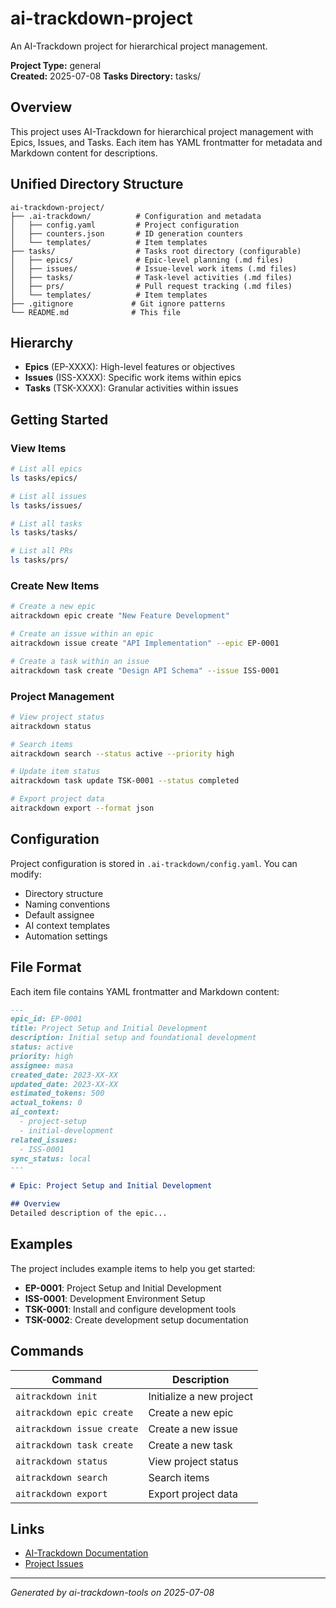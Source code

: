 # ai-trackdown-project

An AI-Trackdown project for hierarchical project management.

**Project Type:** general  
**Created:** 2025-07-08
**Tasks Directory:** tasks/

## Overview

This project uses AI-Trackdown for hierarchical project management with Epics, Issues, and Tasks. Each item has YAML frontmatter for metadata and Markdown content for descriptions.

## Unified Directory Structure

```
ai-trackdown-project/
├── .ai-trackdown/          # Configuration and metadata
│   ├── config.yaml         # Project configuration
│   ├── counters.json       # ID generation counters
│   └── templates/          # Item templates
├── tasks/                  # Tasks root directory (configurable)
│   ├── epics/              # Epic-level planning (.md files)
│   ├── issues/             # Issue-level work items (.md files)
│   ├── tasks/              # Task-level activities (.md files)
│   ├── prs/                # Pull request tracking (.md files)
│   └── templates/          # Item templates
├── .gitignore             # Git ignore patterns
└── README.md              # This file
```

## Hierarchy

- **Epics** (EP-XXXX): High-level features or objectives
- **Issues** (ISS-XXXX): Specific work items within epics
- **Tasks** (TSK-XXXX): Granular activities within issues

## Getting Started

### View Items
```bash
# List all epics
ls tasks/epics/

# List all issues
ls tasks/issues/

# List all tasks
ls tasks/tasks/

# List all PRs
ls tasks/prs/
```

### Create New Items
```bash
# Create a new epic
aitrackdown epic create "New Feature Development"

# Create an issue within an epic
aitrackdown issue create "API Implementation" --epic EP-0001

# Create a task within an issue
aitrackdown task create "Design API Schema" --issue ISS-0001
```

### Project Management
```bash
# View project status
aitrackdown status

# Search items
aitrackdown search --status active --priority high

# Update item status
aitrackdown task update TSK-0001 --status completed

# Export project data
aitrackdown export --format json
```

## Configuration

Project configuration is stored in `.ai-trackdown/config.yaml`. You can modify:

- Directory structure
- Naming conventions
- Default assignee
- AI context templates
- Automation settings

## File Format

Each item file contains YAML frontmatter and Markdown content:

```markdown
---
epic_id: EP-0001
title: Project Setup and Initial Development
description: Initial setup and foundational development
status: active
priority: high
assignee: masa
created_date: 2023-XX-XX
updated_date: 2023-XX-XX
estimated_tokens: 500
actual_tokens: 0
ai_context:
  - project-setup
  - initial-development
related_issues:
  - ISS-0001
sync_status: local
---

# Epic: Project Setup and Initial Development

## Overview
Detailed description of the epic...
```

## Examples

The project includes example items to help you get started:
- **EP-0001**: Project Setup and Initial Development
- **ISS-0001**: Development Environment Setup
- **TSK-0001**: Install and configure development tools
- **TSK-0002**: Create development setup documentation

## Commands

| Command | Description |
|---------|-------------|
| `aitrackdown init` | Initialize a new project |
| `aitrackdown epic create` | Create a new epic |
| `aitrackdown issue create` | Create a new issue |
| `aitrackdown task create` | Create a new task |
| `aitrackdown status` | View project status |
| `aitrackdown search` | Search items |
| `aitrackdown export` | Export project data |

## Links

- [AI-Trackdown Documentation](https://github.com/your-org/ai-trackdown-tools)
- [Project Issues](https://github.com/your-org/ai-trackdown-tools/issues)

---

*Generated by ai-trackdown-tools on 2025-07-08*
